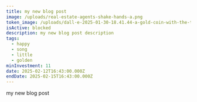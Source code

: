 ```yaml
---
title: my new blog post
image: /uploads/real-estate-agents-shake-hands-a.png
token_image: /uploads/dall·e-2025-01-30-18.41.44-a-gold-coin-with-the-text-gldb-t-engraved-on-its-surface.-the-text-should-be-bold-and-clearly-visible-with-no-extra-symbols-or-letters.-the-coin-ha.webp
isActive: blocked
description: my new blog post description
tags:
  - happy
  - song
  - little
  - golden
minInvestment: 11
date: 2025-02-12T16:43:00.000Z
endDate: 2025-02-15T16:43:00.000Z
---
```

my new blog post
